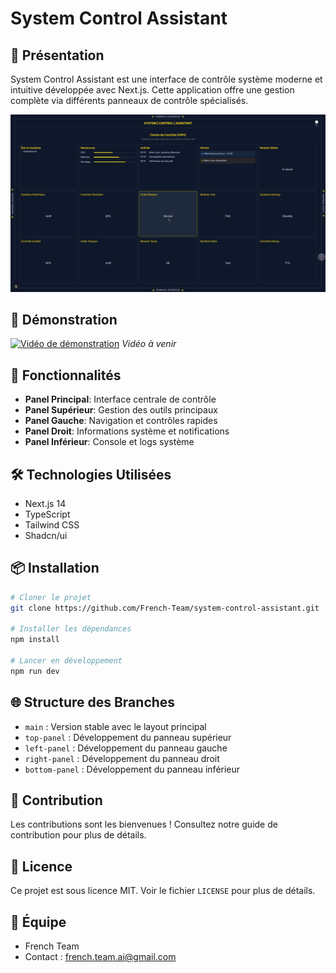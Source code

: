 # System Control Assistant

## 🎯 Présentation

System Control Assistant est une interface de contrôle système moderne et intuitive développée avec Next.js. Cette application offre une gestion complète via différents panneaux de contrôle spécialisés.

![Aperçu de l'interface](docs/images/interface.jpg)

## 🎥 Démonstration

[![Vidéo de démonstration](docs/images/video-preview.png)](lien-video)
_Vidéo à venir_

## 🚀 Fonctionnalités

- **Panel Principal**: Interface centrale de contrôle
- **Panel Supérieur**: Gestion des outils principaux
- **Panel Gauche**: Navigation et contrôles rapides
- **Panel Droit**: Informations système et notifications
- **Panel Inférieur**: Console et logs système

## 🛠 Technologies Utilisées

- Next.js 14
- TypeScript
- Tailwind CSS
- Shadcn/ui

## 📦 Installation

```bash
# Cloner le projet
git clone https://github.com/French-Team/system-control-assistant.git

# Installer les dépendances
npm install

# Lancer en développement
npm run dev
```

## 🌐 Structure des Branches

- `main` : Version stable avec le layout principal
- `top-panel` : Développement du panneau supérieur
- `left-panel` : Développement du panneau gauche
- `right-panel` : Développement du panneau droit
- `bottom-panel` : Développement du panneau inférieur

## 🤝 Contribution

Les contributions sont les bienvenues ! Consultez notre guide de contribution pour plus de détails.

## 📝 Licence

Ce projet est sous licence MIT. Voir le fichier `LICENSE` pour plus de détails.

## 👥 Équipe

- French Team
- Contact : french.team.ai@gmail.com
